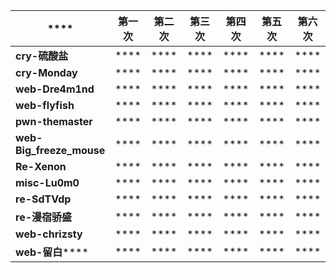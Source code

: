 | **** | **第一次** | **第二次** | **第三次** | **第四次** | **第五次** | **第六次** | **第七次** | **第八次** | **第九次** |
| --- | --- | --- | --- | --- | --- | --- | --- | --- | --- |
| **cry-硫酸盐** | **** | **** | **** | **** | **** | **** | **** | **** | **** |
| **cry-Monday** | **** | **** | **** | **** | **** | **** | **** | **** | **** |
| **web-Dre4m1nd** | **** | **** | **** | **** | **** | **** | **** | **** | **** |
| **web-flyfish** | **** | **** | **** | **** | **** | **** | **** | **** | **** |
| **pwn-themaster** | **** | **** | **** | **** | **** | **** | **** | **** | **** |
| **web-Big_freeze_mouse** | **** | **** | **** | **** | **** | **** | **** | **** | **** |
| **Re-Xenon** | **** | **** | **** | **** | **** | **** | **** | **** | **** |
| **misc-Lu0m0** | **** | **** | **** | **** | **** | **** | **** | **** | **** |
| **re-SdTVdp** | **** | **** | **** | **** | **** | **** | **** | **** | **** |
| **re-漫宿骄盛** | **** | **** | **** | **** | **** | **** | **** | **** | **** |
| **web-chrizsty** | **** | **** | **** | **** | **** | **** | **** | **** | **** |
| **web-留白****** | **** | **** | **** | **** | **** | **** | **** | **** | **** |
